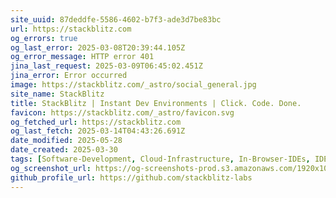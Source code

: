 ```yaml
---
site_uuid: 87deddfe-5586-4602-b7f3-ade3d7be83bc
url: https://stackblitz.com
og_errors: true
og_last_error: 2025-03-08T20:39:44.105Z
og_error_message: HTTP error 401
jina_last_request: 2025-03-09T06:45:02.451Z
jina_error: Error occurred
image: https://stackblitz.com/_astro/social_general.jpg
site_name: StackBlitz
title: StackBlitz | Instant Dev Environments | Click. Code. Done.
favicon: https://stackblitz.com/_astro/favicon.svg
og_fetched_url: https://stackblitz.com
og_last_fetch: 2025-03-14T04:43:26.691Z
date_modified: 2025-05-28
date_created: 2025-03-30
tags: [Software-Development, Cloud-Infrastructure, In-Browser-IDEs, IDEs]
og_screenshot_url: https://og-screenshots-prod.s3.amazonaws.com/1920x1080/80/false/6d5a929c971e5fa168daffb9b90e1c5abc1a7dd6e5d4920e72715ec22b83a7b0.jpeg
github_profile_url: https://github.com/stackblitz-labs
---
```



















































